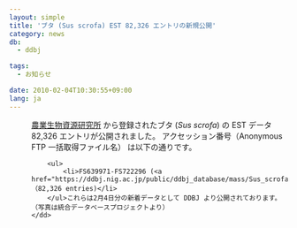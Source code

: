 ```yaml
---
layout: simple
title: 'ブタ (Sus scrofa) EST 82,326 エントリの新規公開'
category: news
db:
  - ddbj

tags:
  - お知らせ

date: 2010-02-04T10:30:55+09:00
lang: ja
---
```


<dl>
    <dd><a href="http://www.nias.affrc.go.jp/" target="_new">農業生物資源研究所</a> から登録されたブタ (<em>Sus scrofa</em>) の EST データ 82,326 エントリが公開されました。 アクセッション番号（Anonymous FTP 一括取得ファイル名） は以下の通りです。

        <ul>
            <li>FS639971-FS722296 (<a href="https://ddbj.nig.ac.jp/public/ddbj_database/mass/Sus_scrofa_EST/">Sus_scrofa_EST_100204_1.seq.gz</a>) （82,326 entries)</li>
        </ul>これらは2月4日分の新着データとして DDBJ より公開されております。（写真は統合データベースプロジェクトより）
    </dd>
</dl>
